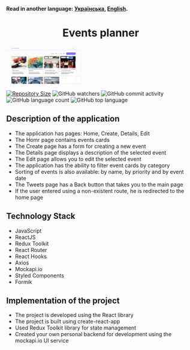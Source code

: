 **Read in another language: [Українська](README.md), [English](README.en.md).**

<h1 align="center">Events planner</h1>

<img src="./public/screen.png" width="200" height="100" >

[![Repository Size](https://img.shields.io/github/repo-size/Yana-Palam/event-planner?style=<style>&color=<color>)](https://github.com/Yana-Palam/event-planner)
![GitHub watchers](https://img.shields.io/github/watchers/Yana-Palam/event-planner?style=social)
![GitHub commit activity](https://img.shields.io/github/commit-activity/w/Yana-Palam/event-planner)
![GitHub language count](https://img.shields.io/github/languages/count/Yana-Palam/event-planner)
![GitHub top language](https://img.shields.io/github/languages/top/Yana-Palam/event-planner)

<h2>Description of the application</h2>
<ul>
<li>The application has pages: Home, Create, Details, Edit</li>
<li>The Homr page contains events cards</li>
<li>The Create page has a form for creating a new event</li>
<li>The Details page displays a description of the selected event</li>
<li>The Edit page allows you to edit the selected event</li>
<li>The application has the ability to filter event cards by category</li>
<li>Sorting of events is also available: by name, by priority and by event date</li>
<li>The Tweets page has a Back button that takes you to the main page</li>
<li>If the user entered using a non-existent route, he is redirected to the home page</li>
</ul>

<h2>Technology Stack</h2>
<ul>
<li>JavaScript</li>
<li>ReactJS</li>
<li>Redux Toolkit</li>
<li>React Router</li>
<li>React Hooks</li>
<li>Axios</li>
<li>Mockapi.io</li>
<li>Styled Components</li>
<li>Formik</li>
</ul>

<h2>Implementation of the project</h2>
<ul>
<li>The project is developed using the React library</li>
<li>The project is built using create-react-app</li>
<li>Used Redux Toolkit library for state management</li>
<li>Created your own personal backend for development using the mockapi.io UI service</li>
</ul>
